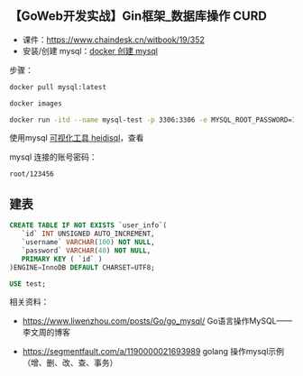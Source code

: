 ## 【GoWeb开发实战】Gin框架_数据库操作 CURD

- 课件：https://www.chaindesk.cn/witbook/19/352
- 安装/创建 mysql：[docker 创建 mysql](https://www.runoob.com/docker/docker-install-mysql.html)

步骤：

```bash
docker pull mysql:latest

docker images

docker run -itd --name mysql-test -p 3306:3306 -e MYSQL_ROOT_PASSWORD=123456 mysql
```

使用mysql [可视化工具 heidisql](https://www.heidisql.com/download.php)，查看

mysql 连接的账号密码：

```
root/123456
```

## 建表

```sql
CREATE TABLE IF NOT EXISTS `user_info`(
   `id` INT UNSIGNED AUTO_INCREMENT,
   `username` VARCHAR(100) NOT NULL,
   `password` VARCHAR(40) NOT NULL,
   PRIMARY KEY ( `id` )
)ENGINE=InnoDB DEFAULT CHARSET=UTF8;

USE test;
```



相关资料：

- https://www.liwenzhou.com/posts/Go/go_mysql/  Go语言操作MySQL——李文周的博客

- https://segmentfault.com/a/1190000021693989 golang 操作mysql示例（增、删、改、查、事务）
